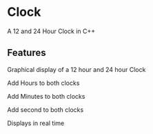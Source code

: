 # Clock
A 12 and 24 Hour Clock in C++

## Features
Graphical display of a 12 hour and 24 hour Clock

Add Hours to both clocks

Add Minutes to both clocks

Add second to both clocks

Displays in real time
